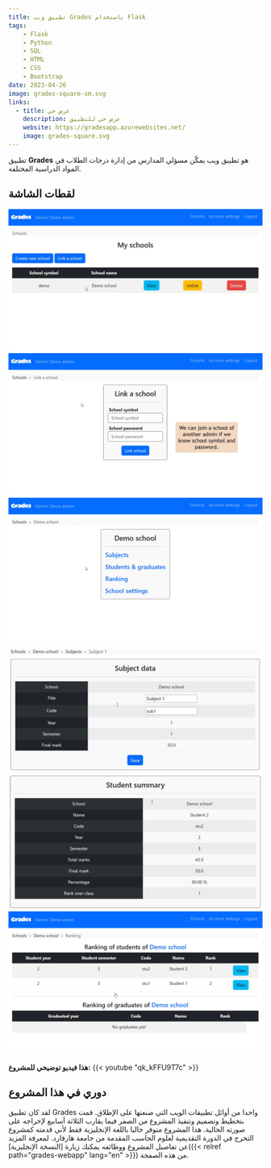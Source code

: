 ```yaml
---
title: تطبيق ويب Grades باستخدام Flask
tags:
    - Flask
    - Python
    - SQL
    - HTML
    - CSS
    - Bootstrap
date: 2023-04-26
image: grades-square-sm.svg
links:
  - title: عرض حي
    description: عرض حي للتطبيق
    website: https://gradesapp.azurewebsites.net/
    image: grades-square.svg
---
```


تطبيق **Grades** هو تطبيق ويب يمكّن مسؤلي المدارس من إدارة درجات الطلاب في المواد الدراسية المختلفة.

## لقطات الشاشة
![مدارس المستخدم](my_schools.png) ![ربط مدرسة](link_a_school.png) ![عرض مدرسة](demo_school.png)

![بيانات المادة](subject_data.png) ![بيانات الطالب](student_summary.png) ![ترتيب الطلاب](ranking.png)

**هذا فيديو توضيحي للمشروع:**
{{< youtube "qk_kFFU9T7c" >}}

## دوري في هذا المشروع
لقد كان تطبيق Grades واحدا من أوائل تطبيقات الويب التي صنعتها على الإطلاق. قمت بتخطيط وتصميم وتنفيذ المشروع من الصفر فيما يقارب الثلاثة أسابيع لإخراجه على صورته الحالية. هذا المشروع متوفر حاليا باللغة الإنجليزية فقط لأني قدمته كمشروع التخرج في الدورة التقديمية لعلوم الحاسب المقدمة من جامعة هارفارد. لمعرفة المزيد عن تفاصيل المشروع ووظائفه يمكنك زيارة [النسخة الإنجليزية]({{< relref path="grades-webapp" lang="en" >}}) من هذه الصفحة.